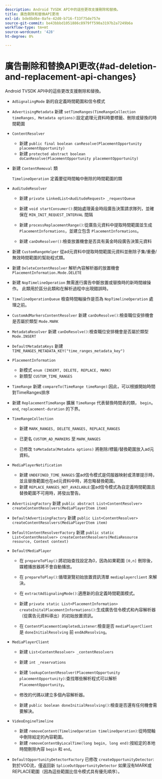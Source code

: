 ```yaml
---
description: Android TVSDK API中的這些更改支援刪除和替換。
title: 廣告刪除和替換API更改
exl-id: bde8bd6e-0afe-42d0-b716-f33f75de757e
source-git-commit: be43bbbd1051886c8979ff590a3197b2a7249b6a
workflow-type: tm+mt
source-wordcount: '428'
ht-degree: 0%

---
```


# 廣告刪除和替換API更改{#ad-deletion-and-replacement-api-changes}

Android TVSDK API中的這些更改支援刪除和替換。

* `AdSignalingMode` 新的自定義時間範圍和信令模式

* `AdvertisingMetadata` 新建 `setTimeRanges(TimeRangeCollection timeRanges, Metadata options)`:設定處理元資料時要標籤、刪除或替換的時間範圍

* `ContentResolver`

   * 新建 `public final boolean canResolve(PlacementOpportunity placementOpportunity)`
   * 新建 `protected abstract boolean doCanResolve(PlacementOpportunity placementOpportunity)`

* 新建 `ContentRemoval` 類

   `TimelineOperation` 定義要從時間軸中刪除的時間範圍的類

* `AuditudeResolver`

   * 新建 `private LinkedList<AuditudeRequest> _requestQueue`
   * 新建 `void startConsumer()`:開始處理黃金時段廣告決策請求隊列，並確保在 `MIN_INIT_REQUEST_INTERVAL` 間隔

   * 新建 `processReplacementRange()`:從廣告元資料中提取時間範圍並生成 `PlacementInformations`，並建立包含 `PlacementInformations`。

   * 新建 `canDoResolver()`:檢查放置機會是否具有黃金時段廣告決策元資料

* 新建 `CustomRangeHelper` 從ad元資料中提取時間範圍元資料並刪除子集/重疊/無效時間範圍的幫助程式類。

* 新建 `DeleteContentResolver` 解析內容解析器的放置機會 `PlacementInformation.Mode.DELETE`

* 新建 `NopTimelineOperation` 無需進行廣告中斷放置或替換時的新時間線操作。 此類用於區分此類和在解析過程中出現錯誤時。

* `TimelineOperationQueue` 檢查時間軸操作是否為 `NopTimelineOperation` 處理之前。

* `CustomAdMarkersContentResolver` 新建 `canDoResolve()`:檢查職位安排機會是否屬於類型 `Mode.MARK`

* `MetadataResolver` 新建 `canDoResolve()`:檢查職位安排機會是否屬於類型 `Mode.INSERT`

* `DefaultMetadataKeys` 新建 `TIME_RANGES_METADATA_KEY("time_ranges_metadata_key")`

* `PlacementInformation`

   * 新模式 `enum (INSERT, DELETE, REPLACE, MARK)`
   * 新類型 `CUSTOM_TIME_RANGES`

* `TimeRange` 新建 `compareTo(TimeRange timeRange)`:因此，可以根據開始時間對TimeRanges排序

* 新建 `ReplacementTimeRange` 擴展 `TimeRange` 代表替換時間表的類， `begin`。 `end`, `replacement-duration` 的下界。

* `TimeRangeCollection`

   * 新建 `MARK_RANGES, DELETE_RANGES, REPLACE_RANGES`
   * 已更名 `CUSTOM_AD_MARKERS` 至 `MARK_RANGES`

   * 已修改 `toMetadata(Metadata options)` 將刪除/標籤/替換範圍放入ad元資料。

* `MediaPlayerNotification`

   * 新建 `UNDEFINED_TIME_RANGES`:當ad信令模式是伺服器映射或清單提示時，並且替換範圍也在ad元資料中時，將忽略替換範圍。
   * 新建 `REPLACE_RANGES_NOT_AVAILABLE`:當ad信令模式為自定義時間範圍且替換範圍不可用時，將發出警告。

* `AdvertisingFactory` 新建 `public abstract List<ContentResolver> createContentResolvers(MediaPlayerItem item)`

* `DefaultAdvertisingFactory` 新建 `public List<ContentResolver> createContentResolvers(MediaPlayerItem item)`

* `DefaultContentResolverFactory` 新建 `public static List<ContentResolver> createContentResolvers(MediaResource resource, Context context)`

* `DefaultMediaPlayer`

   * 在 `prepareToPlay()`:將初始查找設定為0，因為如果範圍 `[0,n]` 刪除後，媒體播放器將不會自動播放。

   * 在 `prepareToPlay()`:循環瀏覽初始放置資訊清單 `mediaplayerclient` 來解決。

   * 在 `extractAdSignalingMode()`:適應新的自定義時間範圍模式。
   * 新建 `private static List<PlacementInformation> createInitalPlacementInformations()`:生成廣告信令模式和內容解析器（從廣告元資料導出）的初始放置資訊。
   * 在 `ContentPlacementCompletedListener`:檢查是否 `mediaPlayerClient` 是 `doneInitialResolving` 前 `endAdResolving`。

* `MediaPlayerClient`

   * 新建 `List<ContentResolver> _contentResolvers`
   * 新建 `int _reservations`
   * 新建 `lookupContentResolver(PlacementOpportunity placementOpportunity)`:查找哪些解析程式可以解析 `PlacementOpportunity`。

   * 修改的代碼以建立多個內容解析器。
   * 新建 `public boolean doneInitialResolving()`:檢查是否還有任何機會需要解決。

* `VideoEngineTimeline`

   * 新建 `removeContent(TimelineOperation timelineOperation)`:從時間軸中刪除給定的內容範圍。
   * 新建 `removeContentByLocalTime(long begin, long end)`:按給定的本地時間刪除內容 `begin` 和 `end`。

* `DefaultOpportunityDetectorFactory` 已修改 `createOpportunityDetector`:對於VOD流，僅返回新 `SpliceOutOpportunityDetector` 如果沒有MARK或REPLACE範圍（因為這些範圍比信令模式具有優先順序）。

